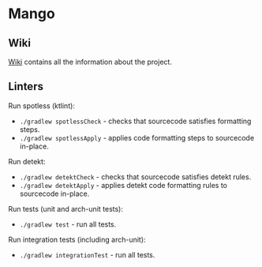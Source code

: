 # Mango

## Wiki

[Wiki](https://github.com/LemonAppDev/mango/wiki) contains all the information about the project.

## Linters

Run spotless (ktlint):

- `./gradlew spotlessCheck` - checks that sourcecode satisfies formatting steps.
- `./gradlew spotlessApply` - applies code formatting steps to sourcecode in-place.

Run detekt:

- `./gradlew detektCheck` - checks that sourcecode satisfies detekt rules.
- `./gradlew detektApply` - applies detekt code formatting rules to sourcecode in-place.

Run tests (unit and arch-unit tests):

- `./gradlew test` - run all tests.

Run integration tests (including arch-unit):

- `./gradlew integrationTest` - run all tests.
